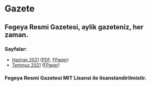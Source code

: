 # Gazete
## Fegeya Resmi Gazetesi, aylik gazeteniz, her zaman.

### Sayfalar:
* [Haziran 2021](/6_21/) ([PDF](/6_21/gazete.pdf), [FPaper](/6_21/gazete.fpaper))
* [Temmuz 2021](/7_21/) ([FPaper](/7_21/gazete.fpaper))

### Fegeya Resmi Gazetesi MIT Lisansi ile lisanslandirilmistir.
